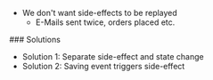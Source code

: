 * We don't want side-effects to be replayed
     * E-Mails sent twice, orders placed etc.

<div class="slide" markdown="1">
### Solutions

* Solution 1: Separate side-effect and state change
* Solution 2: Saving event triggers side-effect
</div>